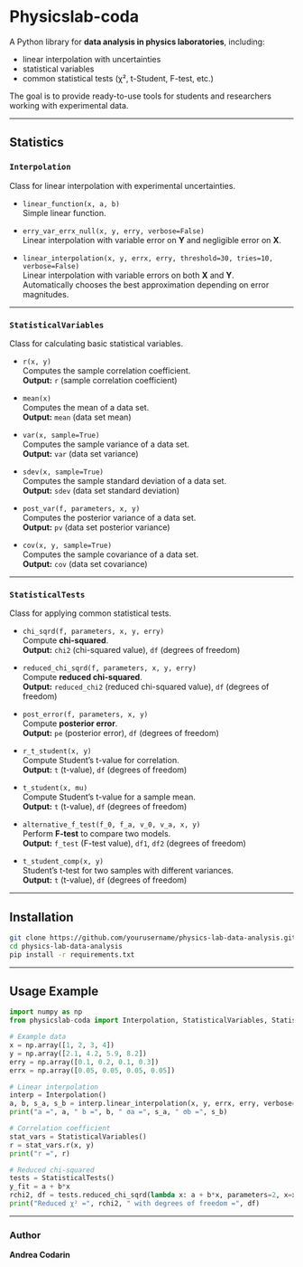 # Physicslab-coda

A Python library for **data analysis in physics laboratories**, including:
- linear interpolation with uncertainties
- statistical variables
- common statistical tests (χ², t-Student, F-test, etc.)

The goal is to provide ready-to-use tools for students and researchers working with experimental data.

---

## Statistics

### `Interpolation`
Class for linear interpolation with experimental uncertainties.

- `linear_function(x, a, b)`  
  Simple linear function.

- `erry_var_errx_null(x, y, erry, verbose=False)`  
  Linear interpolation with variable error on **Y** and negligible error on **X**.

- `linear_interpolation(x, y, errx, erry, threshold=30, tries=10, verbose=False)`  
  Linear interpolation with variable errors on both **X** and **Y**.  
  Automatically chooses the best approximation depending on error magnitudes.

---

### `StatisticalVariables`
Class for calculating basic statistical variables.

- `r(x, y)`  
  Computes the sample correlation coefficient.  
  **Output:** `r` (sample correlation coefficient)

- `mean(x)`  
  Computes the mean of a data set.  
  **Output:** `mean` (data set mean)

- `var(x, sample=True)`  
  Computes the sample variance of a data set.  
  **Output:** `var` (data set variance)

- `sdev(x, sample=True)`  
  Computes the sample standard deviation of a data set.  
  **Output:** `sdev` (data set standard deviation)

- `post_var(f, parameters, x, y)`  
  Computes the posterior variance of a data set.  
  **Output:** `pv` (data set posterior variance)

- `cov(x, y, sample=True)`  
  Computes the sample covariance of a data set.  
  **Output:** `cov` (data set covariance)

---

### `StatisticalTests`
Class for applying common statistical tests.

- `chi_sqrd(f, parameters, x, y, erry)`  
  Compute **chi-squared**.  
  **Output:** `chi2` (chi-squared value), `df` (degrees of freedom)

- `reduced_chi_sqrd(f, parameters, x, y, erry)`  
  Compute **reduced chi-squared**.  
  **Output:** `reduced_chi2` (reduced chi-squared value), `df` (degrees of freedom)

- `post_error(f, parameters, x, y)`  
  Compute **posterior error**.  
  **Output:** `pe` (posterior error), `df` (degrees of freedom)

- `r_t_student(x, y)`  
  Compute Student’s t-value for correlation.  
  **Output:** `t` (t-value), `df` (degrees of freedom)

- `t_student(x, mu)`  
  Compute Student’s t-value for a sample mean.  
  **Output:** `t` (t-value), `df` (degrees of freedom)

- `alternative_f_test(f_0, f_a, v_0, v_a, x, y)`  
  Perform **F-test** to compare two models.  
  **Output:** `f_test` (F-test value), `df1`, `df2` (degrees of freedom)

- `t_student_comp(x, y)`  
  Student’s t-test for two samples with different variances.  
  **Output:** `t` (t-value), `df` (degrees of freedom)

---

## Installation

```bash
git clone https://github.com/yourusername/physics-lab-data-analysis.git
cd physics-lab-data-analysis
pip install -r requirements.txt
```

---

## Usage Example

```python
import numpy as np
from physicslab-coda import Interpolation, StatisticalVariables, StatisticalTests

# Example data
x = np.array([1, 2, 3, 4])
y = np.array([2.1, 4.2, 5.9, 8.2])
erry = np.array([0.1, 0.2, 0.1, 0.3])
errx = np.array([0.05, 0.05, 0.05, 0.05])

# Linear interpolation
interp = Interpolation()
a, b, s_a, s_b = interp.linear_interpolation(x, y, errx, erry, verbose=True)
print("a =", a, " b =", b, " σa =", s_a, " σb =", s_b)

# Correlation coefficient
stat_vars = StatisticalVariables()
r = stat_vars.r(x, y)
print("r =", r)

# Reduced chi-squared
tests = StatisticalTests()
y_fit = a + b*x
rchi2, df = tests.reduced_chi_sqrd(lambda x: a + b*x, parameters=2, x=x, y=y, erry=erry)
print("Reduced χ² =", rchi2, " with degrees of freedom =", df)
```

---

### Author

**Andrea Codarin**